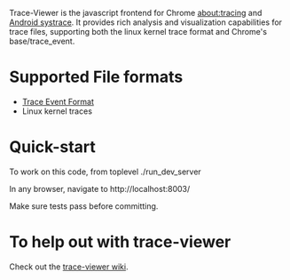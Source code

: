 Trace-Viewer is the javascript frontend for Chrome [about:tracing](http://dev.chromium.org/developers/how-tos/trace-event-profiling-tool) and [Android
systrace](http://developer.android.com/tools/help/systrace.html). It provides rich analysis and visualization capabilities for trace
files, supporting both the linux kernel trace format and Chrome's
base/trace_event.

Supported File formats
===========================================================================
 * [Trace Event Format](https://docs.google.com/document/d/1CvAClvFfyA5R-PhYUmn5OOQtYMH4h6I0nSsKchNAySU/edit?usp=sharing)
 * Linux kernel traces


Quick-start
===========================================================================
To work on this code, from toplevel
  ./run_dev_server

In any browser, navigate to
  http://localhost:8003/

Make sure tests pass before committing.


To help out with trace-viewer
===========================================================================
Check out the [trace-viewer wiki](https://github.com/google/trace-viewer/wiki).

